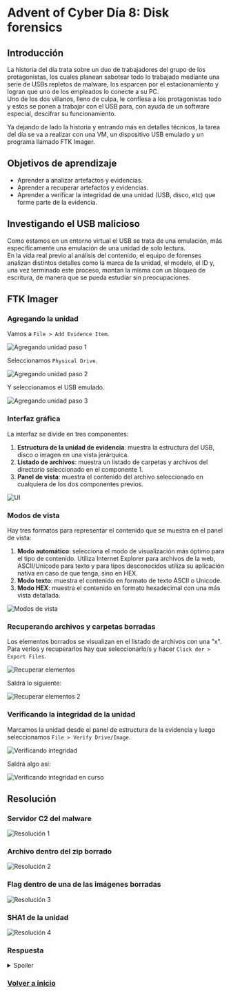 # Advent of Cyber Día 8: Disk forensics

## Introducción

La historia del día trata sobre un duo de trabajadores del grupo de los protagonistas, los cuales planean sabotear todo lo trabajado mediante una serie de USBs repletos de malware, los esparcen por el estacionamiento y logran que uno de los empleados lo conecte a su PC.  
Uno de los dos villanos, lleno de culpa, le confiesa a los protagonistas todo y estos se ponen a trabajar con el USB para, con ayuda de un software especial, descifrar su funcionamiento.

Ya dejando de lado la historia y entrando más en detalles técnicos, la tarea del día se va a realizar con una VM, un dispositivo USB emulado y un programa llamado FTK Imager.

## Objetivos de aprendizaje

- Aprender a analizar artefactos y evidencias.
- Aprender a recuperar artefactos y evidencias.
- Aprender a verificar la integridad de una unidad (USB, disco, etc) que forme parte de la evidencia.

## Investigando el USB malicioso

Como estamos en un entorno virtual el USB se trata de una emulación, más específicamente una emulación de una unidad de solo lectura.  
En la vida real previo al análisis del contenido, el equipo de forenses analizan distintos detalles como la marca de la unidad, el modelo, el ID y, una vez terminado este proceso, montan la misma con un bloqueo de escritura, de manera que se pueda estudiar sin preocupaciones.

## FTK Imager

### Agregando la unidad

Vamos a `File > Add Evidence Item`.

![Agregando unidad paso 1](img/1.png)

Seleccionamos `Physical Drive`.

![Agregando unidad paso 2](img/2.png)

Y seleccionamos el USB emulado.

![Agregando unidad paso 3](img/3.png)

### Interfaz gráfica

La interfaz se divide en tres componentes:

1. **Estructura de la unidad de evidencia**: muestra la estructura del USB, disco o imagen en una vista jerárquica.
2. **Listado de archivos**: muestra un listado de carpetas y archivos del directorio seleccionado en el componente 1.
3. **Panel de vista**: muestra el contenido del archivo seleccionado en cualquiera de los dos componentes previos.

![UI](img/4.png)

### Modos de vista

Hay tres formatos para representar el contenido que se muestra en el panel de vista:

1. **Modo automático**: selecciona el modo de visualización más óptimo para el tipo de contenido. Utiliza Internet Explorer para archivos de la web, ASCII/Unicode para texto y para tipos desconocidos utiliza su aplicación nativa en caso de que tenga, sino en HEX.
2. **Modo texto**: muestra el contenido en formato de texto ASCII o Unicode.
3. **Modo HEX**: muestra el contenido en formato hexadecimal con una más vista detallada.

![Modos de vista](img/5.png)

### Recuperando archivos y carpetas borradas

Los elementos borrados se visualizan en el listado de archivos con una "x". Para verlos y recuperarlos hay que seleccionarlo/s y hacer `Click der > Export Files`.

![Recuperar elementos](img/6.png)

Saldrá lo siguiente:

![Recuperar elementos 2](img/7.png)

### Verificando la integridad de la unidad

Marcamos la unidad desde el panel de estructura de la evidencia y luego seleccionamos `File > Verify Drive/Image`.

![Verificando integridad](img/8.png)

Saldrá algo así:

![Verificando integridad en curso](img/9.png)

## Resolución

### Servidor C2 del malware

![Resolución 1](img/12.png)

### Archivo dentro del zip borrado

![Resolución 2](img/10.png)

### Flag dentro de una de las imágenes borradas

![Resolución 3](img/11.png)

### SHA1 de la unidad

![Resolución 4](img/13.png)

### Respuesta

<details>
<summary>Spoiler</summary>
<table>
  <thead>
    <tr>
      <th style="text-align:center">Información</th>
      <th style="text-align:center">Valor</th>
    </tr>
  </thead>
  <tbody>
    <tr>
      <td style="text-align:center">Servidor C2 del malware</td>
      <td style="text-align:center"><code>mcgreedysecretc2.thm</code></td>
    </tr>
    <tr>
      <td style="text-align:center">Archivo presente dentro del zip borrado</td>
      <td style="text-align:center"><code>JuicyTomaToy.exe</code></td>
    </tr>
    <tr>
      <td style="text-align:center">Flag</td>
      <td style="text-align:center"><code>THM{byt3-L3vel_@n4Lys15}</code></td>
    </tr>
    <tr>
      <td style="text-align:center">SHA1 de la unidad</td>
      <td style="text-align:center"><code>39f2dea6ffb43bf80d80f19d122076b3682773c2</code></td>
    </tr>
  </tbody>
</table>
</details>

### [Volver a inicio](../../README.md)
